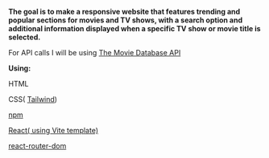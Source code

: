__The goal is to make a responsive website that features trending and popular sections for movies and TV shows, with a search option and additional information displayed when a specific TV show or movie title is selected.__

For API calls I will be using  [The Movie Database API](https://developer.themoviedb.org/docs/getting-started)



__Using:__

HTML

CSS( [Tailwind](https://tailwindcss.com/docs/installation))

[npm](https://www.npmjs.com/package/npm)

[React( using Vite template)](https://vite.dev/guide/)

[react-router-dom](https://www.npmjs.com/package/react-router-dom)


